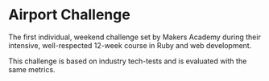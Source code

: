 # Airport Challenge

The first individual, weekend challenge set by Makers Academy during their intensive, well-respected 12-week course in Ruby and web development.

This challenge is based on industry tech-tests and is evaluated with the same metrics.
